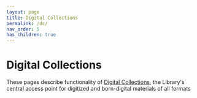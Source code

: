 ```yaml
---
layout: page
title: Digital Collections
permalink: /dc/
nav_order: 5
has_children: true
---
```


# Digital Collections

These pages describe functionality of [Digital Collections](https://digitalcollections.nypl.org), the Library's central access point for digitized and born-digital materials of all formats
